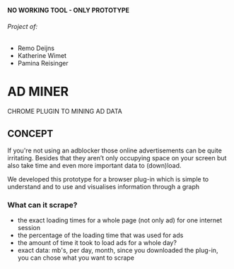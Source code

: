 **NO WORKING TOOL - ONLY PROTOTYPE** 

###### Project of:
- Remo Deijns
- Katherine Wimet
- Pamina Reisinger

# AD MINER

CHROME PLUGIN TO MINING AD DATA

## CONCEPT

If you're not using an adblocker those online advertisements can be quite irritating. Besides that they aren’t only occupying space on your screen but also take time and even more important data to (down)load. 

We developed this prototype for a browser plug-in which is
 simple to understand and to use and
visualises information through a graph



### What can it scrape?
- the exact loading times for a whole page (not only ad) for one internet session
- the percentage of the loading time that was used for ads 
- the amount of time it took to load ads for a whole day? 
- exact data: mb's, per day, month, since you downloaded the plug-in, you can chose what you want to scrape 




